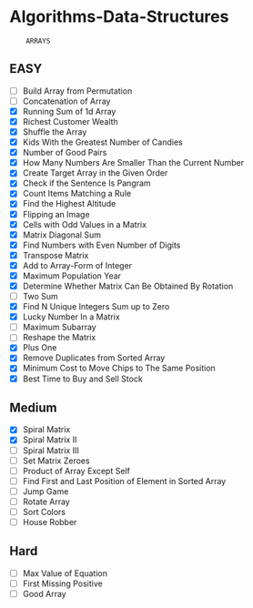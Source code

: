 # Algorithms-Data-Structures
        ARRAYS

## EASY

- [ ]    Build Array from Permutation
- [ ]  Concatenation of Array
- [x]  Running Sum of 1d Array
- [x]  Richest Customer Wealth
- [x]  Shuffle the Array
- [x]  Kids With the Greatest Number of Candies
- [x]  Number of Good Pairs
- [x]  How Many Numbers Are Smaller Than the Current Number
- [x]  Create Target Array in the Given Order
- [x]  Check if the Sentence Is Pangram
- [x]  Count Items Matching a Rule
- [x]  Find the Highest Altitude
- [x]  Flipping an Image
- [x]  Cells with Odd Values in a Matrix
- [x]  Matrix Diagonal Sum
- [x]  Find Numbers with Even Number of Digits
- [x]  Transpose Matrix
- [x]  Add to Array-Form of Integer
- [x]  Maximum Population Year
- [x]  Determine Whether Matrix Can Be Obtained By Rotation
- [ ]  Two Sum
- [x]  Find N Unique Integers Sum up to Zero
- [x]  Lucky Number In a Matrix
- [ ]  Maximum Subarray
- [ ]  Reshape the Matrix
- [x]  Plus One
- [x]  Remove Duplicates from Sorted Array
- [x]  Minimum Cost to Move Chips to The Same Position
- [x]  Best Time to Buy and Sell Stock

## Medium

- [x]    Spiral Matrix
- [x]    Spiral Matrix II
- [ ]    Spiral Matrix III
- [ ]    Set Matrix Zeroes
- [ ]    Product of Array Except Self
- [ ]    Find First and Last Position of Element in Sorted Array
- [ ]    Jump Game
- [ ]    Rotate Array
- [ ]    Sort Colors
- [ ]    House Robber

## Hard

 - [ ]   Max Value of Equation
 - [ ]   First Missing Positive
 - [ ]   Good Array
